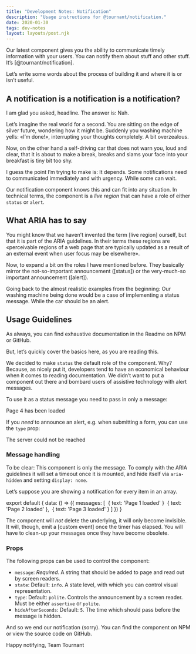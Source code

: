 ```yaml
---
title: "Development Notes: Notification"
description: "Usage instructions for @tournant/notification."
date: 2020-01-30
tags: dev-notes
layout: layouts/post.njk
---
```


Our latest component gives you the ability to communicate timely information with your users. You can notify them about stuff and other stuff. It’s [@tournant/notification].

Let’s write some words about the process of building it and where it is or isn’t useful.

## A notification is a notification is a notification?

I am glad you asked, headline. The answer is: Nah.

Let’s imagine the real world for a second. You are sitting on the edge of silver future, wondering how it might be. Suddenly you washing machine yells: «I’m done!», interrupting your thoughts completely. A bit overzealous.

Now, on the other hand a self-driving car that does not warn you, loud and clear, that it is about to make a break, breaks and slams your face into your breakfast is tiny bit too shy.

I guess the point I’m trying to make is: It depends. Some notifications need to communicated immediately and with urgency. While some can wait.

Our notification component knows this and can fit into any situation. In technical terms, the component is a _live region_ that can have a role of either `status` or `alert`.

## What ARIA has to say

You might know that we haven’t invented the term [live region] ourself, but that it is part of the ARIA guidelines. In their terms these regions are «perceivable regions of a web page that are typically updated as a result of an external event when user focus may be elsewhere».

Now, to expand a bit on the roles I have mentioned before. They basically mirror the not-so-important announcement ([status]) or the very-much-so important announcement ([alert]).

Going back to the almost realistic examples from the beginning: Our washing machine being done would be a case of implementing a status message. While the car should be an alert.

## Usage Guidelines

As always, you can find exhaustive documentation in the Readme on NPM or GitHub.

But, let’s quickly cover the basics here, as you are reading this.

We decided to make `status` the default role of the component. Why? Because, as nicely put it, developers tend to have an economical behaviour when it comes to reading documentation. We didn’t want to put a component out there and bombard users of assistive technology with alert messages.

To use it as a status message you need to pass in only a message:

<!-- Input !-->
<tournant-notification message="Page 4 has been loaded" />

<!-- Output -->
<div role="status" class="t-ui-alert is-info">Page 4 has been loaded</div>

If you _need_ to announce an alert, e.g. when submitting a form, you can use the `type` prop:

<!-- Input !-->
<tournant-notification type="assertive" message="Your e-mail address is invalid" />

<!-- Output -->
<div role="alert" class="t-ui-alert is-info">The server could not be reached</div>

### Message handling

To be clear: This component is only the message. To comply with the ARIA guidelines it will set a timeout once it is mounted, and hide itself via `aria-hidden` and setting `display: none`.

Let’s suppose you are showing a notification for every item in an array.

export default {
data: () => ({
messages: [  { text: 'Page 1 loaded' }  { text: 'Page 2 loaded' },  { text: 'Page 3 loaded' } ]
})
}

The component will _not_ delete the underlying, it will only become invisible. It will, though, emit a [custom event] once the timer has elapsed. You will have to clean-up your messages once they have become obsolete.

### Props

The following props can be used to control the component:

- `message`: _Required_. A string that should be added to page and read out by screen readers.
- `state`: Default: `info`. A state level, with which you can control visual representation.
- `type`: Default: `polite`. Controls the announcement by a screen reader. Must be either `assertive` or `polite`.
- `hideAfterSeconds`: Default: `5`. The time which should pass before the message is hidden.

And so we end our notification (sorry). You can find the component on NPM or view the source code on GitHub.

Happy notifying,
Team Tournant
